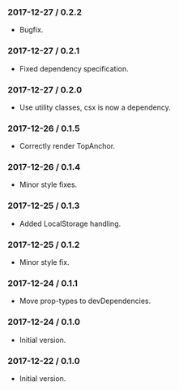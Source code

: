 ### 2017-12-27 / 0.2.2

* Bugfix.

### 2017-12-27 / 0.2.1

* Fixed dependency specification.

### 2017-12-27 / 0.2.0

* Use utility classes, csx is now a dependency.

### 2017-12-26 / 0.1.5

* Correctly render TopAnchor.

### 2017-12-26 / 0.1.4

* Minor style fixes.

### 2017-12-25 / 0.1.3

* Added LocalStorage handling.

### 2017-12-25 / 0.1.2

* Minor style fix.

### 2017-12-24 / 0.1.1

* Move prop-types to devDependencies.

### 2017-12-24 / 0.1.0

* Initial version.

### 2017-12-22 / 0.1.0

* Initial version.
